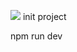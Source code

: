 
![](https://raw.githubusercontent.com/diegos35/test-devsu/main/src/assets/image.png)
init project 

npm run dev
